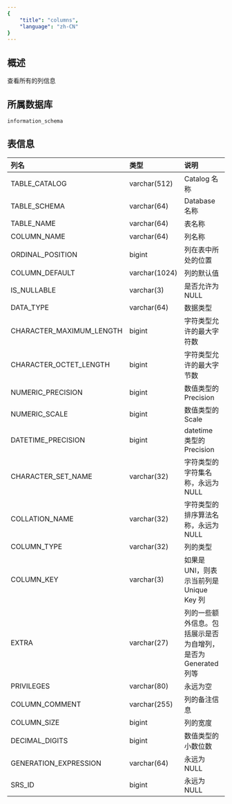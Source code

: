 ```yaml
---
{
    "title": "columns",
    "language": "zh-CN"
}
---
```


<!--
Licensed to the Apache Software Foundation (ASF) under one
or more contributor license agreements.  See the NOTICE file
distributed with this work for additional information
regarding copyright ownership.  The ASF licenses this file
to you under the Apache License, Version 2.0 (the
"License"); you may not use this file except in compliance
with the License.  You may obtain a copy of the License at

  http://www.apache.org/licenses/LICENSE-2.0

Unless required by applicable law or agreed to in writing,
software distributed under the License is distributed on an
"AS IS" BASIS, WITHOUT WARRANTIES OR CONDITIONS OF ANY
KIND, either express or implied.  See the License for the
specific language governing permissions and limitations
under the License.
-->

## 概述

查看所有的列信息

## 所属数据库


`information_schema`


## 表信息

| 列名                     | 类型          | 说明                                                         |
| :----------------------- | :------------ | :----------------------------------------------------------- |
| TABLE_CATALOG            | varchar(512)  | Catalog 名称                                                 |
| TABLE_SCHEMA             | varchar(64)   | Database 名称                                                |
| TABLE_NAME               | varchar(64)   | 表名称                                                       |
| COLUMN_NAME              | varchar(64)   | 列名称                                                       |
| ORDINAL_POSITION         | bigint        | 列在表中所处的位置                                           |
| COLUMN_DEFAULT           | varchar(1024) | 列的默认值                                                   |
| IS_NULLABLE              | varchar(3)    | 是否允许为 NULL                                              |
| DATA_TYPE                | varchar(64)   | 数据类型                                                     |
| CHARACTER_MAXIMUM_LENGTH | bigint        | 字符类型允许的最大字符数                                     |
| CHARACTER_OCTET_LENGTH   | bigint        | 字符类型允许的最大字节数                                     |
| NUMERIC_PRECISION        | bigint        | 数值类型的 Precision                                         |
| NUMERIC_SCALE            | bigint        | 数值类型的 Scale                                             |
| DATETIME_PRECISION       | bigint        | datetime 类型的 Precision                                    |
| CHARACTER_SET_NAME       | varchar(32)   | 字符类型的字符集名称，永远为 NULL                            |
| COLLATION_NAME           | varchar(32)   | 字符类型的排序算法名称，永远为 NULL                          |
| COLUMN_TYPE              | varchar(32)   | 列的类型                                                     |
| COLUMN_KEY               | varchar(3)    | 如果是 UNI，则表示当前列是 Unique Key 列                      |
| EXTRA                    | varchar(27)   | 列的一些额外信息。包括展示是否为自增列，是否为 Generated 列等 |
| PRIVILEGES               | varchar(80)   | 永远为空                                                     |
| COLUMN_COMMENT           | varchar(255)  | 列的备注信息                                                 |
| COLUMN_SIZE              | bigint        | 列的宽度                                                     |
| DECIMAL_DIGITS           | bigint        | 数值类型的小数位数                                           |
| GENERATION_EXPRESSION    | varchar(64)   | 永远为 NULL                                                  |
| SRS_ID                   | bigint        | 永远为 NULL                                                  |


